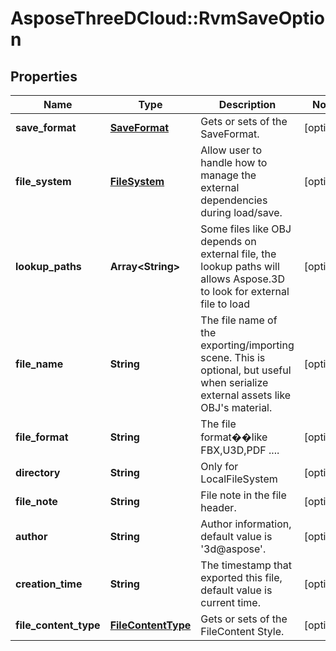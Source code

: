 # AsposeThreeDCloud::RvmSaveOption

## Properties
Name | Type | Description | Notes
------------ | ------------- | ------------- | -------------
**save_format** | [**SaveFormat**](SaveFormat.md) | Gets or sets  of the SaveFormat. | [optional] 
**file_system** | [**FileSystem**](FileSystem.md) | Allow user to handle how to manage the external dependencies during load/save. | [optional] 
**lookup_paths** | **Array&lt;String&gt;** | Some files like OBJ depends on external file, the lookup paths will allows Aspose.3D to look for external file to load | [optional] 
**file_name** | **String** | The file name of the exporting/importing scene. This is optional, but useful when serialize external assets like OBJ&#39;s material. | [optional] 
**file_format** | **String** | The file format��like FBX,U3D,PDF .... | [optional] 
**directory** | **String** | Only for LocalFileSystem | [optional] 
**file_note** | **String** | File note in the file header. | [optional] 
**author** | **String** | Author information, default value is &#39;3d@aspose&#39;. | [optional] 
**creation_time** | **String** | The timestamp that exported this file, default value is current time. | [optional] 
**file_content_type** | [**FileContentType**](FileContentType.md) | Gets or sets  of the FileContent Style. | [optional] 


